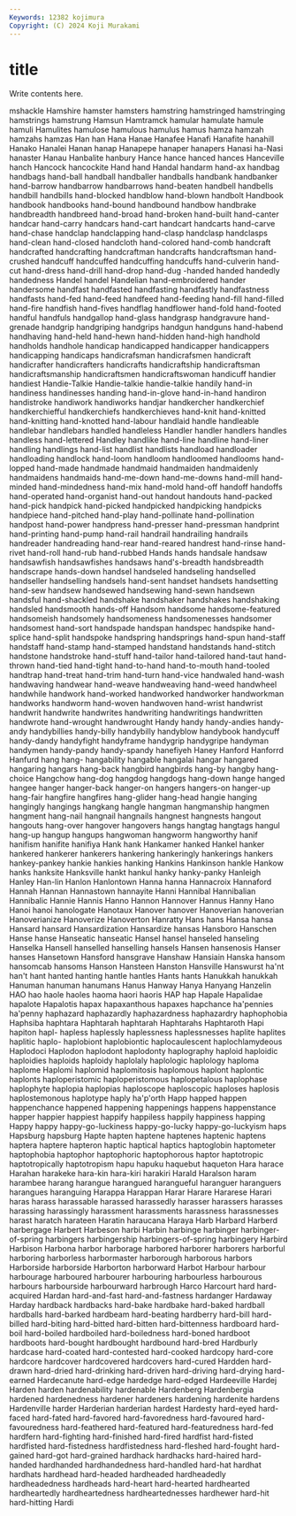 ```yaml
---
Keywords: 12382 kojimura
Copyright: (C) 2024 Koji Murakami
---
```


# title

Write contents here.



mshackle Hamshire hamster hamsters hamstring hamstringed hamstringing
hamstrings hamstrung Hamsun Hamtramck hamular hamulate hamule hamuli Hamulites hamulose
hamulous hamulus hamus hamza hamzah hamzahs hamzas Han han Hana
Hanae Hanafee Hanafi Hanafite hanahill Hanako Hanalei Hanan hanap Hanapepe
hanaper hanapers Hanasi ha-Nasi hanaster Hanau Hanbalite hanbury Hance hance
hanced hances Hanceville hanch Hancock hancockite Hand hand Handal handarm
hand-ax handbag handbags hand-ball handball handballer handballs handbank handbanker hand-barrow
handbarrow handbarrows hand-beaten handbell handbells handbill handbills hand-blocked handblow hand-blown
handbolt Handbook handbook handbooks hand-bound handbound handbow handbrake handbreadth handbreed
hand-broad hand-broken hand-built hand-canter handcar hand-carry handcars hand-cart handcart handcarts
hand-carve hand-chase handclap handclapping hand-clasp handclasp handclasps hand-clean hand-closed handcloth
hand-colored hand-comb handcraft handcrafted handcrafting handcraftman handcrafts handcraftsman hand-crushed handcuff
handcuffed handcuffing handcuffs hand-culverin hand-cut hand-dress hand-drill hand-drop hand-dug -handed
handed handedly handedness Handel handel Handelian hand-embroidered hander handersome handfast
handfasted handfasting handfastly handfastness handfasts hand-fed hand-feed handfeed hand-feeding hand-fill
hand-filled hand-fire handfish hand-fives handflag handflower hand-fold hand-footed handful handfuls
handgallop hand-glass handgrasp handgravure hand-grenade handgrip handgriping handgrips handgun handguns
hand-habend handhaving hand-held hand-hewn hand-hidden hand-high handhold handholds handhole handicap
handicapped handicapper handicappers handicapping handicaps handicrafsman handicrafsmen handicraft handicrafter handicrafters
handicrafts handicraftship handicraftsman handicraftsmanship handicraftsmen handicraftswoman handicuff handier handiest Handie-Talkie
Handie-talkie handie-talkie handily hand-in handiness handinesses handing hand-in-glove hand-in-hand handiron
handistroke handiwork handiworks handjar handkercher handkerchief handkerchiefful handkerchiefs handkerchieves hand-knit
hand-knitted hand-knitting hand-knotted hand-labour handlaid handle handleable handlebar handlebars handled
handleless Handler handler handlers handles handless hand-lettered Handley handlike hand-line
handline hand-liner handling handlings hand-list handlist handlists handload handloader handloading
handlock hand-loom handloom handloomed handlooms hand-lopped hand-made handmade handmaid handmaiden
handmaidenly handmaidens handmaids hand-me-down hand-me-downs hand-mill hand-minded hand-mindedness hand-mix hand-mold
hand-off handoff handoffs hand-operated hand-organist hand-out handout handouts hand-packed hand-pick
handpick hand-picked handpicked handpicking handpicks handpiece hand-pitched hand-play hand-pollinate hand-pollination
handpost hand-power handpress hand-presser hand-pressman handprint hand-printing hand-pump hand-rail handrail
handrailing handrails handreader handreading hand-rear hand-reared handrest hand-rinse hand-rivet hand-roll
hand-rub hand-rubbed Hands hands handsale handsaw handsawfish handsawfishes handsaws hand's-breadth
handsbreadth handscrape hands-down handsel handseled handseling handselled handseller handselling handsels
hand-sent handset handsets handsetting hand-sew handsew handsewed handsewing hand-sewn handsewn
handsful hand-shackled handshake handshaker handshakes handshaking handsled handsmooth hands-off Handsom
handsome handsome-featured handsomeish handsomely handsomeness handsomenesses handsomer handsomest hand-sort handspade
handspan handspec handspike hand-splice hand-split handspoke handspring handsprings hand-spun hand-staff
handstaff hand-stamp hand-stamped handstand handstands hand-stitch handstone handstroke hand-stuff hand-tailor
hand-tailored hand-taut hand-thrown hand-tied hand-tight hand-to-hand hand-to-mouth hand-tooled handtrap hand-treat
hand-trim hand-turn hand-vice handwaled hand-wash handwaving handwear hand-weave handweaving hand-weed
handwheel handwhile handwork hand-worked handworked handworker handworkman handworks handworm hand-woven
handwoven hand-wrist handwrist handwrit handwrite handwrites handwriting handwritings handwritten handwrote
hand-wrought handwrought Handy handy handy-andies handy-andy handybillies handy-billy handybilly handyblow
handybook handycuff handy-dandy handyfight handyframe handygrip handygripe handyman handymen handy-pandy
handy-spandy hanefiyeh Haney Hanford Hanforrd Hanfurd hang hang- hangability hangable
hangalai hangar hangared hangaring hangars hang-back hangbird hangbirds hang-by hangby
hang-choice Hangchow hang-dog hangdog hangdogs hang-down hange hanged hangee hanger
hanger-back hanger-on hangers hangers-on hanger-up hang-fair hangfire hangfires hang-glider hang-head
hangie hanging hangingly hangings hangkang hangle hangman hangmanship hangmen hangment
hang-nail hangnail hangnails hangnest hangnests hangout hangouts hang-over hangover hangovers
hangs hangtag hangtags hangul hang-up hangup hangups hangwoman hangworm hangworthy
hanif hanifism hanifite hanifiya Hank hank Hankamer hanked Hankel hanker
hankered hankerer hankerers hankering hankeringly hankerings hankers hankey-pankey hankie hankies
hanking Hankins Hankinson hankle Hankow hanks hanksite Hanksville hankt hankul
hanky hanky-panky Hanleigh Hanley Han-lin Hanlon Hanlontown Hanna hanna Hannacroix
Hannaford Hannah Hannan Hannastown hannayite Hanni Hannibal Hannibalian Hannibalic Hannie
Hannis Hanno Hannon Hannover Hannus Hanny Hano Hanoi hanoi hanologate
Hanotaux Hanover hanover Hanoverian hanoverian Hanoverianize Hanoverize Hanoverton Hanratty Hans
hans Hansa hansa Hansard hansard Hansardization Hansardize hansas Hansboro Hanschen
Hanse hanse Hanseatic hanseatic Hansel hansel hanseled hanseling Hanselka Hansell
hanselled hanselling hansels Hansen hansenosis Hanser hanses Hansetown Hansford hansgrave
Hanshaw Hansiain Hanska hansom hansomcab hansoms Hanson Hansteen Hanston Hansville
Hanswurst ha'nt han't hant hanted hanting hantle hantles Hants hants
Hanukkah hanukkah Hanuman hanuman hanumans Hanus Hanway Hanya Hanyang Hanzelin
HAO hao haole haoles haoma haori haoris HAP hap Hapale
Hapalidae hapalote Hapalotis hapax hapaxanthous hapaxes hapchance ha'pennies ha'penny haphazard
haphazardly haphazardness haphazardry haphophobia Haphsiba haphtara Haphtarah haphtarah Haphtarahs Haphtaroth
Hapi hapiton hapl- hapless haplessly haplessness haplessnesses haplite haplites haplitic
haplo- haplobiont haplobiontic haplocaulescent haplochlamydeous Haplodoci Haplodon haplodont haplodonty haplography
haploid haploidic haploidies haploids haploidy haplolaly haplologic haplology haploma haplome
Haplomi haplomid haplomitosis haplomous haplont haplontic haplonts haploperistomic haploperistomous haplopetalous
haplophase haplophyte haplopia haplopias haploscope haploscopic haploses haplosis haplostemonous haplotype
haply ha'p'orth Happ happed happen happenchance happened happening happenings happens
happenstance happer happier happiest happify happiless happily happiness happing Happy
happy happy-go-luckiness happy-go-lucky happy-go-luckyism haps Hapsburg hapsburg Hapte hapten haptene
haptenes haptenic haptens haptera haptere hapteron haptic haptical haptics haptoglobin
haptometer haptophobia haptophor haptophoric haptophorous haptor haptotropic haptotropically haptotropism hapu
hapuku haquebut haqueton Hara harace Harahan harakeke hara-kin hara-kiri harakiri
Harald Haralson haram harambee harang harangue harangued harangueful haranguer haranguers
harangues haranguing Harappa Harappan Harar Harare Hararese Harari haras harass
harassable harassed harassedly harasser harassers harasses harassing harassingly harassment harassments
harassness harassnesses harast haratch harateen Haratin haraucana Haraya Harb Harbard
Harberd harbergage Harbert Harbeson harbi Harbin harbinge harbinger harbinger-of-spring harbingers
harbingership harbingers-of-spring harbingery Harbird Harbison Harbona harbor harborage harbored harborer
harborers harborful harboring harborless harbormaster harborough harborous harbors Harborside harborside
Harborton harborward Harbot Harbour harbour harbourage harboured harbourer harbouring harbourless
harbourous harbours harbourside harbourward harbrough Harco Harcourt hard hard-acquired Hardan
hard-and-fast hard-and-fastness hardanger Hardaway Harday hardback hardbacks hard-bake hardbake hard-baked
hardball hardballs hard-barked hardbeam hard-beating hardberry hard-bill hard-billed hard-biting hard-bitted
hard-bitten hard-bittenness hardboard hard-boil hard-boiled hardboiled hard-boiledness hard-boned hardboot hardboots
hard-bought hardbought hardbound hard-bred Hardburly hardcase hard-coated hard-contested hard-cooked hardcopy
hard-core hardcore hardcover hardcovered hardcovers hard-cured Hardden hard-drawn hard-dried hard-drinking
hard-driven hard-driving hard-drying hard-earned Hardecanute hard-edge hardedge hard-edged Hardeeville Hardej
Harden harden hardenability hardenable Hardenberg Hardenbergia hardened hardenedness hardener hardeners
hardening hardenite hardens Hardenville harder Harderian harderian hardest Hardesty hard-eyed
hard-faced hard-fated hard-favored hard-favoredness hard-favoured hard-favouredness hard-feathered hard-featured hard-featuredness hard-fed
hardfern hard-fighting hard-finished hard-fired hardfist hard-fisted hardfisted hard-fistedness hardfistedness hard-fleshed
hard-fought hard-gained hard-got hard-grained hardhack hardhacks hard-haired hard-handed hardhanded hardhandedness
hard-handled hard-hat hardhat hardhats hardhead hard-headed hardheaded hardheadedly hardheadedness hardheads
hard-heart hard-hearted hardhearted hardheartedly hardheartedness hardheartednesses hardhewer hard-hit hard-hitting Hardi
